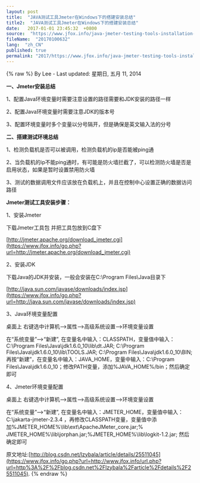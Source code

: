 ```yaml
---
layout: post
title:  "JAVA测试工具Jmeter在Windows下的搭建安装总结"
title2:  "JAVA测试工具Jmeter在Windows下的搭建安装总结"
date:   2017-01-01 23:45:32  +0800
source:  "https://www.jfox.info/java-jmeter-testing-tools-installation-summary.html"
fileName:  "20170100632"
lang:  "zh_CN"
published: true
permalink: "2017/https://www.jfox.info/java-jmeter-testing-tools-installation-summary.html"
---
```

{% raw %}
By Lee - Last updated: 星期日, 五月 11, 2014

**一、Jmeter安装总结**

1、配置Java环境变量时需要注意设置的路径需要和JDK安装的路径一样

2、配置Java环境变量时需要注意JDK的版本号

3、配置环境变量时多个变量以分号隔开，但是确保是英文输入法的分号

**二、搭建测试环境总结**

1、检测负载机是否可以被调用，检测负载机的ip是否能被ping通

2、当负载机的ip不能ping通时，有可能是防火墙拦截了，可以检测防火墙是否是启用状态，如果是暂时设置禁用防火墙

3、测试的数据调用文件应该放在负载机上，并且在控制中心设置正确的数据访问路径

**Jmeter测试工具安装步骤：**

1、安装Jmeter

下载Jmeter工具包 并把工具包放到C盘下

[http://jmeter.apache.org/download_jmeter.cgi](https://www.jfox.info/go.php?url=http://jmeter.apache.org/download_jmeter.cgi)

2、安装JDK

下载Java的JDK并安装，一般会安装在C:\Program Files\Java目录下

[http://java.sun.com/javase/downloads/index.jsp](https://www.jfox.info/go.php?url=http://java.sun.com/javase/downloads/index.jsp)

3、Java环境变量配置

桌面上 右键选中计算机—>属性—>高级系统设置—>环境变量设置

在“系统变量”—>“新建”, 在变量名中输入：CLASSPATH，变量值中输入：C:\Program Files\Java\jdk1.6.0_10\lib\dt.JAR; C:\Program Files\Java\jdk1.6.0_10\lib\TOOLS.JAR; C:\Program Files\Java\jdk1.6.0_10\BIN;再按“新建”，在变量名中输入：JAVA_HOME，变量中输入：C:\Program Files\Java\jdk1.6.0_10；修改PATH变量，添加%JAVA_HOME%/bin；然后确定即可

4、Jmeter环境变量配置

桌面上 右键选中计算机—>属性—>高级系统设置—>环境变量设置

在“系统变量”—>“新建”, 在变量名中输入：JMETER_HOME，变量值中输入：C:\jakarta-jmeter-2.3.4 ，再修改CLASSPATH变量，变量值中添加%JMETER_HOME%\lib\ext\ApacheJMeter_core.jar;% JMETER_HOME%\lib\jorphan.jar;%JMETER_HOME%\lib\logkit-1.2.jar; 然后确定即可

原文地址:[http://blog.csdn.net/lzybala/article/details/25511045](https://www.jfox.info/go.php?url=http://www.jfox.info/url.php?url=http%3A%2F%2Fblog.csdn.net%2Flzybala%2Farticle%2Fdetails%2F25511045).
{% endraw %}
